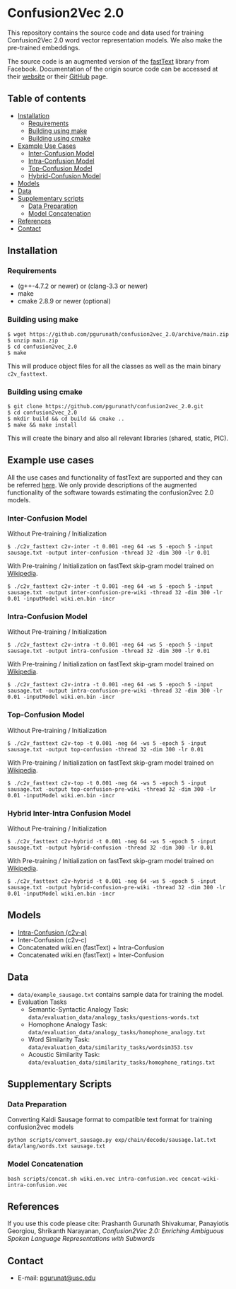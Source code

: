 # Confusion2Vec 2.0
This repository contains the source code and data used for training Confusion2Vec 2.0 word vector representation models. We also make the pre-trained embeddings.

The source code is an augmented version of the [fastText](https://fasttext.cc/) library from Facebook. Documentation of the origin source code can be accessed at their [website](https://fasttext.cc) or their [GitHub](https://github.com/facebookresearch/fastText) page.

## Table of contents

* [Installation](#installation)
   * [Requirements](#requirements)
   * [Building using make](#building-using-make)
   * [Building using cmake](#building-using-cmake)
* [Example Use Cases](#example-use-cases)
   * [Inter-Confusion Model](#inter-confusion-model)
   * [Intra-Confusion Model](#intra-confusion-model)
   * [Top-Confusion Model](#top-confusion-model)
   * [Hybrid-Confusion Model](#hybrid-confusion-model)
* [Models](#models)
* [Data](#data)
* [Supplementary scripts](#supplementary-scripts)
   * [Data Preparation](#data-preperation)
   * [Model Concatenation](#model-concatenation)
* [References](#references)
* [Contact](#contact)

## Installation
### Requirements
 
* (g++-4.7.2 or newer) or (clang-3.3 or newer)
* make
* cmake 2.8.9 or newer (optional)

### Building using make

```
$ wget https://github.com/pgurunath/confusion2vec_2.0/archive/main.zip
$ unzip main.zip
$ cd confusion2vec_2.0
$ make
```

This will produce object files for all the classes as well as the main binary `c2v_fasttext`.

### Building using cmake

```
$ git clone https://github.com/pgurunath/confusion2vec_2.0.git
$ cd confusion2vec_2.0
$ mkdir build && cd build && cmake ..
$ make && make install
```

This will create the binary and also all relevant libraries (shared, static, PIC).

## Example use cases
All the use cases and functionality of fastText are supported and they can be referred [here](https://github.com/facebookresearch/fastText). We only provide descriptions of the augmented functionality of the software towards estimating the confusion2vec 2.0 models.

### Inter-Confusion Model
Without Pre-training / Initialization
```
$ ./c2v_fasttext c2v-inter -t 0.001 -neg 64 -ws 5 -epoch 5 -input sausage.txt -output inter-confusion -thread 32 -dim 300 -lr 0.01
```

With Pre-training / Initialization on fastText skip-gram model trained on [Wikipedia](https://fasttext.cc/docs/en/pretrained-vectors.html).
```
$ ./c2v_fasttext c2v-inter -t 0.001 -neg 64 -ws 5 -epoch 5 -input sausage.txt -output inter-confusion-pre-wiki -thread 32 -dim 300 -lr 0.01 -inputModel wiki.en.bin -incr
```

### Intra-Confusion Model
Without Pre-training / Initialization
```
$ ./c2v_fasttext c2v-intra -t 0.001 -neg 64 -ws 5 -epoch 5 -input sausage.txt -output intra-confusion -thread 32 -dim 300 -lr 0.01
```

With Pre-training / Initialization on fastText skip-gram model trained on [Wikipedia](https://fasttext.cc/docs/en/pretrained-vectors.html).
```
$ ./c2v_fasttext c2v-intra -t 0.001 -neg 64 -ws 5 -epoch 5 -input sausage.txt -output intra-confusion-pre-wiki -thread 32 -dim 300 -lr 0.01 -inputModel wiki.en.bin -incr
```

### Top-Confusion Model
Without Pre-training / Initialization
```
$ ./c2v_fasttext c2v-top -t 0.001 -neg 64 -ws 5 -epoch 5 -input sausage.txt -output top-confusion -thread 32 -dim 300 -lr 0.01
```

With Pre-training / Initialization on fastText skip-gram model trained on [Wikipedia](https://fasttext.cc/docs/en/pretrained-vectors.html).
```
$ ./c2v_fasttext c2v-top -t 0.001 -neg 64 -ws 5 -epoch 5 -input sausage.txt -output top-confusion-pre-wiki -thread 32 -dim 300 -lr 0.01 -inputModel wiki.en.bin -incr
```

### Hybrid Inter-Intra Confusion Model 
Without Pre-training / Initialization
```
$ ./c2v_fasttext c2v-hybrid -t 0.001 -neg 64 -ws 5 -epoch 5 -input sausage.txt -output hybrid-confusion -thread 32 -dim 300 -lr 0.01
```

With Pre-training / Initialization on fastText skip-gram model trained on [Wikipedia](https://fasttext.cc/docs/en/pretrained-vectors.html).
```
$ ./c2v_fasttext c2v-hybrid -t 0.001 -neg 64 -ws 5 -epoch 5 -input sausage.txt -output hybrid-confusion-pre-wiki -thread 32 -dim 300 -lr 0.01 -inputModel wiki.en.bin -incr
```

## Models
* [Intra-Confusion (c2v-a)](https://drive.google.com/file/d/1Y1WZ14SZ3ErHNwg8yc2P_Vuxk4j9awzW/view?usp=sharing)
* Inter-Confusion (c2v-c)
* Concatenated wiki.en (fastText) + Intra-Confusion
* Concatenated wiki.en (fastText) + Inter-Confusion

## Data
* `data/example_sausage.txt` contains sample data for training the model.
* Evaluation Tasks
   * Semantic-Syntactic Analogy Task: `data/evaluation_data/analogy_tasks/questions-words.txt`
   * Homophone Analogy Task: `data/evaluation_data/analogy_tasks/homophone_analogy.txt`
   * Word Similarity Task: `data/evaluation_data/similarity_tasks/wordsim353.tsv`
   * Acoustic Similarity Task: `data/evaluation_data/similarity_tasks/homophone_ratings.txt`

## Supplementary Scripts
### Data Preparation
Converting Kaldi Sausage format to compatible text format for training confusion2vec models
```
python scripts/convert_sausage.py exp/chain/decode/sausage.lat.txt data/lang/words.txt sausage.txt
```

### Model Concatenation
```
bash scripts/concat.sh wiki.en.vec intra-confusion.vec concat-wiki-intra-confusion.vec
```

## References
If you use this code please cite:
Prashanth Gurunath Shivakumar, Panayiotis Georgiou, Shrikanth Narayanan, *Confusion2Vec 2.0: Enriching Ambiguous Spoken Language Representations with Subwords*

## Contact
* E-mail: [pgurunat@usc.edu](mailto:pgurunat@usc.edu)
